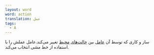 ```yaml
---
layout: word
word: action
translation: عمل
tags:
  - A
---
```

ساز و کاری که توسط آن [عامل](/A/agent/) بین [حالت‌های](/S/state/) [محیط](/E/environment/) تغییر می‌کند.عامل عملش را با استفاده از خط مشی انتخاب می‌کند.